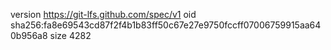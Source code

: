 version https://git-lfs.github.com/spec/v1
oid sha256:fa8e69543cd87f2f4b1b83ff50c67e27e9750fccff07006759915aa640b956a8
size 4282
